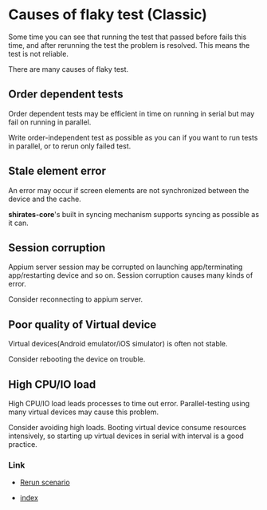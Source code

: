 # Causes of flaky test (Classic)

Some time you can see that running the test that passed before fails this time, and after rerunning the test the problem
is resolved. This means the test is not reliable.

There are many causes of flaky test.

## Order dependent tests

Order dependent tests may be efficient in time on running in serial but may fail on running in parallel.

Write order-independent test as possible as you can if you want to run tests in parallel, or to rerun only failed test.

## Stale element error

An error may occur if screen elements are not synchronized between the device and the cache.

**shirates-core**'s built in syncing mechanism supports syncing as possible as it can.

## Session corruption

Appium server session may be corrupted on launching app/terminating app/restarting device and so on. Session corruption
causes many kinds of error.

Consider reconnecting to appium server.

## Poor quality of Virtual device

Virtual devices(Android emulator/iOS simulator) is often not stable.

Consider rebooting the device on trouble.

## High CPU/IO load

High CPU/IO load leads processes to time out error. Parallel-testing using many virtual devices may cause this problem.

Consider avoiding high loads. Booting virtual device consume resources intensively, so starting up virtual devices in
serial with interval is a good practice.

### Link

- [Rerun scenario](rerun_scenario.md)


- [index](../../index.md)

